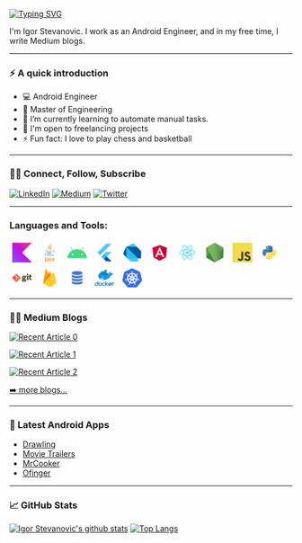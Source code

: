 [![Typing SVG](https://readme-typing-svg.herokuapp.com?font=Fira+Code&pause=1000&color=FFFFFF&width=400&lines=Hi+there!+I+am+Igor+%F0%9F%91%8B%F0%9F%8F%BB)](https://git.io/typing-svg)
 
<!-- <img src="https://komarev.com/ghpvc/?username=Giga99&label=Views&color=blue&style=plastic" alt="Giga99" /> -->
 
I'm Igor Stevanovic. I work as an Android Engineer, and in my free time, I write Medium blogs.
 
---

### ⚡️ A quick introduction
- 💻 Android Engineer
- 🏫 Master of Engineering
- 🌱 I’m currently learning to automate manual tasks.
- 💼 I'm open to freelancing projects
- ⚡ Fun fact: I love to play chess and basketball

---

### 🤝🏻 Connect, Follow, Subscribe

[![LinkedIn](https://img.shields.io/badge/LinkedIn-0077B5?style=for-the-badge&logo=linkedin&logoColor=white)](https://www.linkedin.com/in/igor-stevanovic/)
[![Medium](https://img.shields.io/badge/Medium-333333?style=for-the-badge&logo=medium&logoColor=white)](https://medium.com/@igorstevanovic99)
[![Twitter](https://img.shields.io/badge/Twitter-1DA1F2?style=for-the-badge&logo=twitter&logoColor=white)](https://twitter.com/igor_s1999)

---

### Languages and Tools:

<p float="left">
<img style="padding:5px;" align="center" alt="Kotlin" width="35px" src="https://raw.githubusercontent.com/github/explore/80688e429a7d4ef2fca1e82350fe8e3517d3494d/topics/kotlin/kotlin.png" />
<img style="padding:5px;" align="center" alt="Java" width="35px" src="https://raw.githubusercontent.com/github/explore/80688e429a7d4ef2fca1e82350fe8e3517d3494d/topics/java/java.png" />
<img style="padding:5px;" align="center" alt="Android" width="35px"  src="https://raw.githubusercontent.com/github/explore/80688e429a7d4ef2fca1e82350fe8e3517d3494d/topics/android/android.png" />
<img style="padding:5px;" align="center" alt="Flutter" width="35px"  src="https://raw.githubusercontent.com/github/explore/80688e429a7d4ef2fca1e82350fe8e3517d3494d/topics/flutter/flutter.png" />
<img style="padding:5px;" align="center" alt="Dart" width="35px" src="https://raw.githubusercontent.com/github/explore/80688e429a7d4ef2fca1e82350fe8e3517d3494d/topics/dart/dart.png">
<img style="padding:5px;" align="center" alt="Angular" width="35px"  src="https://raw.githubusercontent.com/github/explore/80688e429a7d4ef2fca1e82350fe8e3517d3494d/topics/angular/angular.png" />
<img style="padding:5px;" align="center" alt="React" width="35px"  src="https://raw.githubusercontent.com/github/explore/80688e429a7d4ef2fca1e82350fe8e3517d3494d/topics/react/react.png" />
<img style="padding:5px;" align="center" alt="NodeJS" width="35px"  src="https://raw.githubusercontent.com/github/explore/80688e429a7d4ef2fca1e82350fe8e3517d3494d/topics/nodejs/nodejs.png" />
<img style="padding:5px;" align="center" alt="JavaScript" width="35px" src="https://raw.githubusercontent.com/github/explore/80688e429a7d4ef2fca1e82350fe8e3517d3494d/topics/javascript/javascript.png">
<img style="padding:5px;" align="center" alt="Python" width="35px"  src="https://raw.githubusercontent.com/github/explore/80688e429a7d4ef2fca1e82350fe8e3517d3494d/topics/python/python.png" />
<img style="padding:5px;" align="center" alt="Git" width="35px"  src="https://raw.githubusercontent.com/github/explore/80688e429a7d4ef2fca1e82350fe8e3517d3494d/topics/git/git.png" />
<img style="padding:5px;" align="center" alt="Firebase" width="35px" src="https://raw.githubusercontent.com/github/explore/80688e429a7d4ef2fca1e82350fe8e3517d3494d/topics/firebase/firebase.png">
<img style="padding:5px;" align="center" alt="SQL" width="35px" src="https://raw.githubusercontent.com/github/explore/80688e429a7d4ef2fca1e82350fe8e3517d3494d/topics/sql/sql.png">
<img style="padding:5px;" align="center" alt="Docker" width="35px" src="https://raw.githubusercontent.com/github/explore/80688e429a7d4ef2fca1e82350fe8e3517d3494d/topics/docker/docker.png">
<img style="padding:5px;" align="center" alt="Kubernetes" width="35px" src="https://raw.githubusercontent.com/github/explore/01ea2a586e5da744792d0ccfce2f68b861f29301/topics/kubernetes/kubernetes.png">
</p>

---

### ✍🏻 Medium Blogs

<!-- [![Igor Stevanovic Medium](https://github-readme-medium.vercel.app/?username=igorstevanovic99&limit=3)](https://medium.com/@igorstevanovic99) -->

 <a target="_blank" href="https://github-readme-medium-recent-article.vercel.app/medium/@igorstevanovic99/0"><img src="https://github-readme-medium-recent-article.vercel.app/medium/@igorstevanovic99/0" alt="Recent Article 0"> 

<a target="_blank" href="https://github-readme-medium-recent-article.vercel.app/medium/@igorstevanovic99/1"><img src="https://github-readme-medium-recent-article.vercel.app/medium/@igorstevanovic99/1" alt="Recent Article 1"> 

<a target="_blank" href="https://github-readme-medium-recent-article.vercel.app/medium/@igorstevanovic99/2"><img src="https://github-readme-medium-recent-article.vercel.app/medium/@igorstevanovic99/2" alt="Recent Article 2"> 

[➡️ more blogs...](https://medium.com/@igorstevanovic99)

---

### 📕 Latest Android Apps
<!-- APPS-LIST:START -->
- [Drawling](https://play.google.com/store/apps/details?id=com.draw.drawlingandroid)
- [Movie Trailers](https://play.google.com/store/apps/details?id=com.mt.movietrailers)
- [MrCooker](https://play.google.com/store/apps/details?id=mr.cooker.mrcooker)
- [Ofinger](https://play.google.com/store/apps/details?id=aplikacija.apl.ofinger)
<!-- APPS-LIST:END -->

---

### 📈 GitHub Stats 

[![Igor Stevanovic's github stats](https://github-readme-stats.vercel.app/api?username=Giga99&count_private=true&show_icons=true)](https://github.com/anuraghazra/github-readme-stats)
[![Top Langs](https://github-readme-stats.vercel.app/api/top-langs/?username=Giga99&layout=compact&langs_count=10)](https://github.com/anuraghazra/github-readme-stats)
